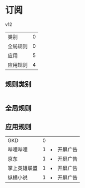 # 订阅

v12

|||
| - |:-:|
|类别|0|
|全局规则|0|
|应用|5|
|应用规则|4|

## 规则类别

|||
| - |:-:|


## 全局规则



## 应用规则

||||
| - |:-:|-|
|GKD|0||
|哔哩哔哩|1|<li>开屏广告|
|京东|1|<li>开屏广告|
|掌上英雄联盟|1|<li>开屏广告|
|纵横小说|1|<li>开屏广告|
